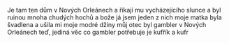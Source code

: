 Je tam ten dům v Nových Orleánech
a říkají mu vycházejícího slunce
a byl ruinou mnoha chudých hochů
a bože já jsem jeden z nich
moje matka byla švadlena
a ušila mi moje modré džíny
můj otec byl gambler
v Nových Orleánech
teď, jediná věc co gambler potřebuje
je kufřík a kufr

